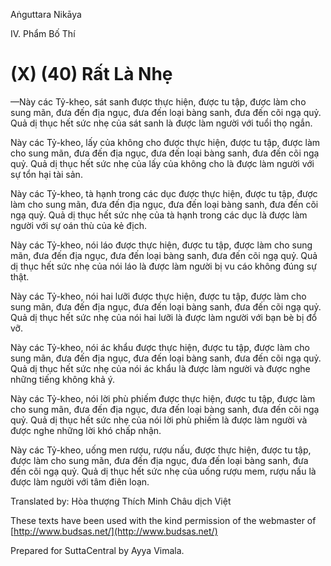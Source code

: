  

Aṅguttara Nikāya

IV. Phẩm Bố Thí

# (X) (40) Rất Là Nhẹ

—Này các Tỷ-kheo, sát sanh được thực hiện, được tu tập, được làm cho sung mãn, đưa đến địa ngục, đưa đến loại bàng sanh, đưa đến cõi ngạ quỷ. Quả dị thục hết sức nhẹ của sát sanh là được làm người với tuổi thọ ngắn.

Này các Tỷ-kheo, lấy của không cho được thực hiện, được tu tập, được làm cho sung mãn, đưa đến địa ngục, đưa đến loại bàng sanh, đưa đến cõi ngạ quỷ. Quả dị thục hết sức nhẹ của lấy của không cho là được làm người với sự tổn hại tài sản.

Này các Tỷ-kheo, tà hạnh trong các dục được thực hiện, được tu tập, được làm cho sung mãn, đưa đến địa ngục, đưa đến loại bàng sanh, đưa đến cõi ngạ quỷ. Quả dị thục hết sức nhẹ của tà hạnh trong các dục là được làm người với sự oán thù của kẻ địch.

Này các Tỷ-kheo, nói láo được thực hiện, được tu tập, được làm cho sung mãn, đưa đến địa ngục, đưa đến loại bàng sanh, đưa đến cõi ngạ quỷ. Quả dị thục hết sức nhẹ của nói láo là được làm người bị vu cáo không đúng sự thật.

Này các Tỷ-kheo, nói hai lưỡi được thực hiện, được tu tập, được làm cho sung mãn, đưa đến địa ngục, đưa đến loại bàng sanh, đưa đến cõi ngạ quỷ. Quả dị thục hết sức nhẹ của nói hai lưỡi là được làm người với bạn bè bị đổ vỡ.

Này các Tỷ-kheo, nói ác khẩu được thực hiện, được tu tập, được làm cho sung mãn, đưa đến địa ngục, đưa đến loại bàng sanh, đưa đến cõi ngạ quỷ. Quả dị thục hết sức nhẹ của nói ác khẩu là được làm người và được nghe những tiếng không khả ý.

Này các Tỷ-kheo, nói lời phù phiếm được thực hiện, được tu tập, được làm cho sung mãn, đưa đến địa ngục, đưa đến loại bàng sanh, đưa đến cõi ngạ quỷ. Quả dị thục hết sức nhẹ của nói lời phù phiếm là được làm người và được nghe những lời khó chấp nhận.

Này các Tỷ-kheo, uống men rượu, rượu nấu, được thực hiện, được tu tập, được làm cho sung mãn, đưa đến địa ngục, đưa đến loại bàng sanh, đưa đến cõi ngạ quỷ. Quả dị thục hết sức nhẹ của uống rượu mem, rượu nấu là được làm người với tâm điên loạn.

Translated by: Hòa thượng Thích Minh Châu dịch Việt

These texts have been used with the kind permission of the webmaster of [http://www.budsas.net/](http://www.budsas.net/)

Prepared for SuttaCentral by Ayya Vimala.